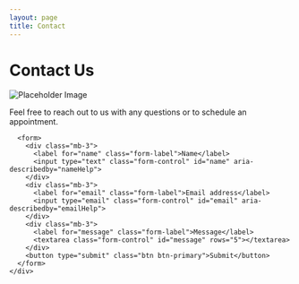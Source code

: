 ```yaml
---
layout: page
title: Contact
---
```


<h1 class="text-center my-5">Contact Us</h1>

<div class="container">
  <div class="row">
    <div class="col-md-8 offset-md-2">
      <img src="/assets/images/page-4.jpg" class="img-fluid mb-4" alt="Placeholder Image">
      <p class="lead text-center">Feel free to reach out to us with any questions or to schedule an appointment.</p>
      
      <form>
        <div class="mb-3">
          <label for="name" class="form-label">Name</label>
          <input type="text" class="form-control" id="name" aria-describedby="nameHelp">
        </div>
        <div class="mb-3">
          <label for="email" class="form-label">Email address</label>
          <input type="email" class="form-control" id="email" aria-describedby="emailHelp">
        </div>
        <div class="mb-3">
          <label for="message" class="form-label">Message</label>
          <textarea class="form-control" id="message" rows="5"></textarea>
        </div>
        <button type="submit" class="btn btn-primary">Submit</button>
      </form>
    </div>
  </div>
</div>